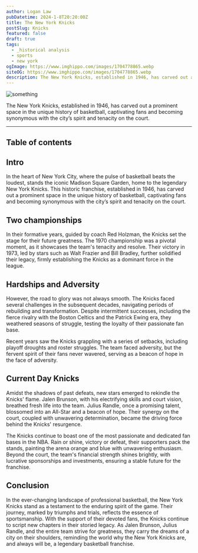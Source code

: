 ```yaml
---
author: Logan Law
pubDatetime: 2024-1-8T20:20:00Z
title: The New York Knicks
postSlug: Knicks
featured: false
draft: true
tags:
  - _historical analysis
  - sports
  - new york
ogImage: https://www.imghippo.com/images/1704778865.webp
siteOG: https://www.imghippo.com/images/1704778865.webp
description: The New York Knicks, established in 1946, has carved out a prominent space in the unique history of basketball.
---
```


<img src="https://www.imghippo.com/images/1704778865.webp" alt="something">

The New York Knicks, established in 1946, has carved out a prominent space in the unique history of basketball, captivating fans and becoming synonymous with the city’s spirit and tenacity on the court.

---

## Table of contents

## Intro

In the heart of New York City, where the pulse of basketball beats the loudest, stands the iconic Madison Square Garden, home to the legendary New York Knicks. This historic franchise, established in 1946, has carved out a prominent space in the unique history of basketball, captivating fans and becoming synonymous with the city’s spirit and tenacity on the court.

## Two championships

In their formative years, guided by coach Red Holzman, the Knicks set the stage for their future greatness. The 1970 championship was a pivotal moment, as it showcases the team's tenacity and resolve. Their victory in 1973, led by stars such as Walt Frazier and Bill Bradley, further solidified their legacy, firmly establishing the Knicks as a dominant force in the league.

## Hardships and Adversity

However, the road to glory was not always smooth. The Knicks faced several challenges in the subsequent decades, navigating periods of rebuilding and transformation. Despite intermittent successes, including the fierce rivalry with the Boston Celtics and the Patrick Ewing era, they weathered seasons of struggle, testing the loyalty of their passionate fan base.

Recent years saw the Knicks grappling with a series of setbacks, including playoff droughts and roster struggles. The team faced adversity, but the fervent spirit of their fans never wavered, serving as a beacon of hope in the face of adversity.

## Current Day Knicks

Amidst the shadows of past defeats, new stars emerged to rekindle the Knicks' flame. Jalen Brunson, with his electrifying skills and court vision, breathed fresh life into the team. Julius Randle, once a promising talent, blossomed into an All-Star and a beacon of hope. Their synergy on the court, coupled with unwavering determination, became the driving force behind the Knicks' resurgence.

The Knicks continue to boast one of the most passionate and dedicated fan bases in the NBA. Rain or shine, victory or defeat, their supporters pack the stands, painting the arena orange and blue with unwavering enthusiasm. Beyond the court, the team's financial strength shines brightly, with lucrative sponsorships and investments, ensuring a stable future for the franchise.

## Conclusion

In the ever-changing landscape of professional basketball, the New York Knicks stand as a testament to the enduring spirit of the game. Their journey, marked by triumphs and trials, reflects the essence of sportsmanship. With the support of their devoted fans, the Knicks continue to script new chapters in their storied legacy. As Jalen Brunson, Julius Randle, and the entire team strive for greatness, they carry the dreams of a city on their shoulders, reminding the world why the New York Knicks are, and always will be, a legendary basketball franchise.
